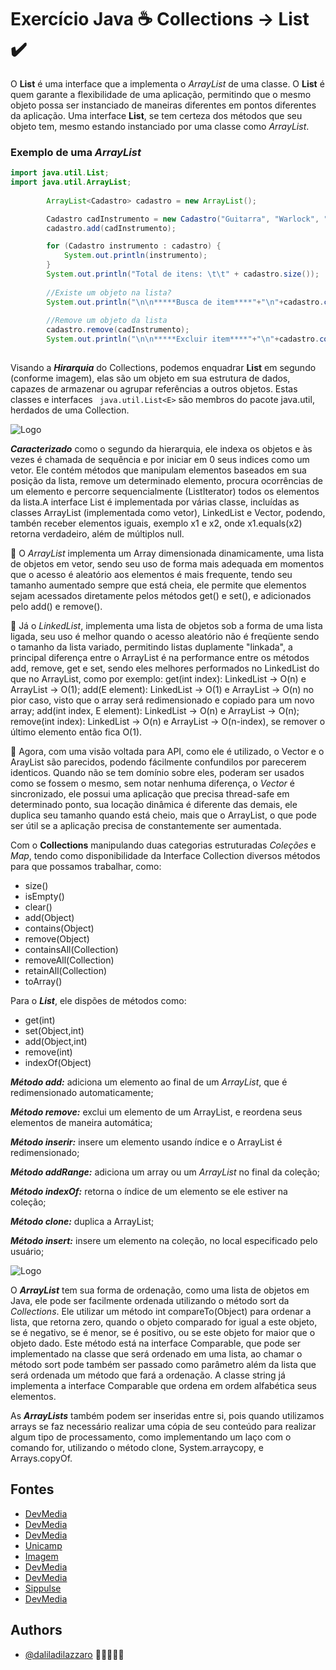 # Exercício Java ☕ Collections -> **List**   ✔️

O **List** é uma interface que a implementa o *ArrayList* de uma classe. O **List** é quem garante a flexibilidade de uma aplicação, permitindo que o mesmo objeto possa ser instanciado de maneiras diferentes em pontos diferentes da aplicação.
Uma interface **List**, se tem certeza dos métodos que seu objeto tem, mesmo estando instanciado por uma classe como *ArrayList*. 

### Exemplo de uma ***ArrayList*** 

```java
import java.util.List;
import java.util.ArrayList;
        
        ArrayList<Cadastro> cadastro = new ArrayList();

        Cadastro cadInstrumento = new Cadastro("Guitarra", "Warlock", "Tagima", "Preta");
        cadastro.add(cadInstrumento);

        for (Cadastro instrumento : cadastro) {
            System.out.println(instrumento);
        }
        System.out.println("Total de itens: \t\t" + cadastro.size());
        
        //Existe um objeto na lista?
        System.out.println("\n\n*****Busca de item****"+"\n"+cadastro.contains(cadInstrumento));
        
        //Remove um objeto da lista
        cadastro.remove(cadInstrumento);
        System.out.println("\n\n*****Excluir item****"+"\n"+cadastro.contains(cadInstrumento));
         
```

Visando a ***Hirarquia*** do Collections, podemos enquadrar **List** em segundo (conforme imagem), elas são um objeto em sua estrutura de dados, capazes de armazenar ou agrupar referências a outros objetos. Estas classes e interfaces ``` java.util.List<E>``` são membros do pacote java.util, herdados de uma Collection.



![Logo](https://www.devmedia.com.br/imagens/articles/268250/ArrayListI.png)

***Caracterizado*** como o segundo da hierarquia, ele indexa os objetos e às vezes é chamada de sequência e por iniciar em 0 seus indices como um vetor. Ele contém métodos que manipulam elementos baseados em sua posição da lista, remove um determinado elemento, procura ocorrências de um elemento e percorre sequencialmente (ListIterator) todos os elementos da lista.A interface List é implementada por várias classe, incluídas as classes ArrayList (implementada como vetor), LinkedList e Vector, podendo, tambén receber elementos iguais, exemplo x1 e x2, onde x1.equals(x2) retorna verdadeiro, além de múltiplos null. 

💢 O *ArrayList* implementa um Array dimensionada dinamicamente, uma lista de objetos em vetor, sendo seu uso de forma mais adequada em momentos que o acesso é aleatório aos elementos é mais frequente, tendo seu tamanho aumentado sempre que está cheia, ele permite que elementos sejam acessados diretamente pelos métodos get() e set(), e adicionados pelo add() e remove(). 

💢 Já o *LinkedList*, implementa uma lista de objetos sob a forma de uma lista ligada, seu uso é melhor quando o acesso aleatório não é freqüente sendo o tamanho da lista variado, permitindo listas duplamente "linkada", a principal diferença entre o ArrayList é na performance entre os métodos add, remove, get e set, sendo eles melhores performados no LinkedList do que no ArrayList, como por exemplo: get(int index): LinkedList -> O(n) e ArrayList -> O(1); add(E element): LinkedList -> O(1) e ArrayList -> O(n) no pior caso, visto que o array será redimensionado e copiado para um novo array; add(int index, E element): LinkedList -> O(n) e ArrayList -> O(n); remove(int index): LinkedList -> O(n) e ArrayList -> O(n-index), se remover o último elemento então fica O(1). 

💢 Agora, com uma visão voltada para API, como ele é utilizado, o Vector e o ArayList são parecidos, podendo fácilmente confundilos por parecerem identicos. Quando não se tem domínio sobre eles, poderam ser usados como se fossem o mesmo, sem notar nenhuma diferença, o *Vector* é sincronizado, ele possui uma aplicação  que precisa thread-safe em determinado ponto, sua locação dinâmica é diferente das demais, ele duplica seu tamanho quando está cheio, mais que o ArrayList, o que pode ser útil se a aplicação precisa de constantemente ser aumentada.



Com o **Collections** manipulando duas categorias estruturadas *Coleções* e *Map*, tendo como disponibilidade da Interface Collection diversos métodos para que possamos trabalhar, como: 

- size()
- isEmpty()
- clear()
- add(Object)
- contains(Object)
- remove(Object)
- containsAll(Collection)
- removeAll(Collection)
- retainAll(Collection)
- toArray()

Para o ***List***, ele dispões de métodos como: 
- get(int) 
- set(Object,int) 
- add(Object,int)
- remove(int) 
- indexOf(Object)

***Método add:*** adiciona um elemento ao final de um *ArrayList*, que é redimensionado automaticamente;

***Método remove:*** exclui um elemento de um ArrayList, e reordena seus elementos de maneira automática;

***Método inserir:*** insere um elemento usando índice e o ArrayList é redimensionado;

***Método addRange:*** adiciona um array ou um *ArrayList* no final da coleção;

***Método indexOf:*** retorna o índice de um elemento se ele estiver na coleção;

***Método clone:*** duplica a ArrayList;

***Método insert:*** insere um elemento na coleção, no local especificado pelo usuário;


![Logo](https://lh3.googleusercontent.com/proxy/eaQJjLTC_GV1qOzgH7DYNtbEW1fI2SwdJ0b_PUpjN47fgZuyn_OaEnKnem19qO53esvacuqUsSWEEOXBr_74bvo-EJseA05Btc3SGVyN8yxY2-tTE4Sb0xgyoHHPU1l9_HciB7r3-HT4ogWvow-Pww)


O ***ArrayList*** tem sua forma de ordenação, como uma lista de objetos em Java, ele pode ser facilmente ordenada utilizando o método sort da *Collections*. Ele utilizar um método int compareTo(Object) para ordenar a lista, que retorna zero, quando o objeto comparado for igual a este objeto, se é negativo, se é menor, se é positivo, ou se este objeto for maior que o objeto dado. Este método está na interface Comparable, que pode ser implementado na classe que será ordenado em uma lista, ao chamar o método sort pode também ser passado como parâmetro além da lista que será ordenada um método que fará a ordenação. A classe string já implementa a interface Comparable que ordena em ordem alfabética seus elementos.

As ***ArrayLists*** também podem ser inseridas entre si, pois quando utilizamos arrays se faz necessário realizar uma cópia de seu conteúdo para realizar algum tipo de processamento, como implementando um laço com o comando for, utilizando o método clone, System.arraycopy, e Arrays.copyOf.

## Fontes

- [DevMedia](https://www.devmedia.com.br/java-collections-set-list-e-iterator/29637)
- [DevMedia](https://www.devmedia.com.br/explorando-a-classe-arraylist-no-java/24298)
- [DevMedia](https://www.devmedia.com.br/colecoes-em-java-list/6026)
- [Unicamp](https://www.ic.unicamp.br/~vanini/mc202/apresentacoes/Collections.pdf)
- [Imagem](https://lh3.googleusercontent.com/proxy/eaQJjLTC_GV1qOzgH7DYNtbEW1fI2SwdJ0b_PUpjN47fgZuyn_OaEnKnem19qO53esvacuqUsSWEEOXBr_74bvo-EJseA05Btc3SGVyN8yxY2-tTE4Sb0xgyoHHPU1l9_HciB7r3-HT4ogWvow-Pww)
- [DevMedia](https://www.devmedia.com.br/diferenca-entre-arraylist-vector-e-linkedlist-em-java/29162)
- [DevMedia](https://www.devmedia.com.br/exemplos-com-arraylists-e-suas-propriedades-e-metodos-colecoes-estrutura-da-linguagem-parte-2/19255)
- [Sippulse](https://www.sippulse.com/ordenando-lista-de-objetos-em-java/#:~:text=Uma%20lista%20de%20objetos%20em%20Java%20pode%20ser%20facilmente%20ordenada,lista%20para%20ver%20sua%20ordem.)
- [DevMedia](https://www.devmedia.com.br/copiando-o-conteudo-de-um-array-em-java/26732)


## Authors

- [@daliladilazzaro](https://www.github.com/daliladilazzaro) 🧟‍♀️💖👩‍💻


